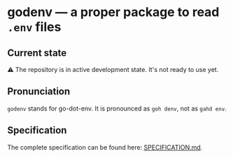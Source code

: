 # godenv — a proper package to read `.env` files

## Current state

⚠️ The repository is in active development state. It's not ready to use yet.

## Pronunciation

`godenv` stands for go-dot-env. It is pronounced as `goh denv`, not as `gahd env`.  

## Specification

The complete specification can be found here: [SPECIFICATION.md](SPECIFICATION.md).

